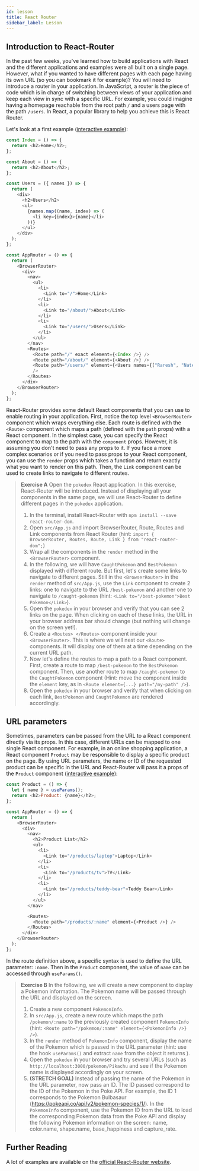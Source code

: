 ```yaml
---
id: lesson
title: React Router
sidebar_label: Lesson
---
```


## Introduction to React-Router

In the past few weeks, you've learned how to build applications with React and the different applications and examples were all built on a single page. However, what if you wanted to have different pages with each page having its own URL (so you can bookmark it for example)? You will need to introduce a router in your application. In JavaScript, a router is the piece of code which is in charge of switching between views of your application and keep each view in sync with a specific URL. For example, you could imagine having a homepage reachable from the root path `/` and a users page with the path `/users`. In React, a popular library to help you achieve this is React Router.

Let's look at a first example ([interactive example](https://codesandbox.io/s/react-router-1-forked-hz6po?file=/src/index.js)):

```js
const Index = () => {
  return <h2>Home</h2>;
};

const About = () => {
  return <h2>About</h2>;
};

const Users = ({ names }) => {
  return (
    <div>
      <h2>Users</h2>
      <ul>
        {names.map((name, index) => (
          <li key={index}>{name}</li>
        ))}
      </ul>
    </div>
  );
};

const AppRouter = () => {
  return (
    <BrowserRouter>
      <div>
        <nav>
          <ul>
            <li>
              <Link to="/">Home</Link>
            </li>
            <li>
              <Link to="/about/">About</Link>
            </li>
            <li>
              <Link to="/users/">Users</Link>
            </li>
          </ul>
        </nav>
        <Routes>
          <Route path="/" exact element={<Index />} />
          <Route path="/about/" element={<About />} />
          <Route path="/users/" element={<Users names={["Raresh", "Nate"]} />}
          />
        </Routes>
      </div>
    </BrowserRouter>
  );
};
```

React-Router provides some default React components that you can use to enable routing in your application. First, notice the top level `<BrowserRouter>` component which wraps everything else. Each route is defined with the `<Route>` component which maps a path (defined with the `path` props) with a React component. In the simplest case, you can specify the React component to map to the path with the `component` props. However, it is assuming you don't need to pass any props to it. If you face a more complex scenarios or if you need to pass props to your React component, you can use the `render` props which takes a function and return exactly what you want to render on this path. Then, the `Link` component can be used to create links to navigate to different routes.

> **Exercise A**
> Open the `pokedex` React application. In this exercise, React-Router will be introduced. Instead of displaying all your components in the same page, we will use React-Router to define different pages in the `pokedex` application.
>
> 1. In the terminal, install React-Router with `npm install --save react-router-dom`.
> 2. Open `src/App.js` and import BrowserRouter, Route, Routes and Link components from React Router (hint: `import { BrowserRouter, Routes, Route, Link } from "react-router-dom";`)
> 3. Wrap all the components in the `render` method in the `<BrowserRouter>` component.
> 4. In the following, we will have `CaughtPokemon` and `BestPokemon` displayed with different route. But first, let's create some links to navigate to different pages. Still in the `<BrowserRouter>` in the `render` method of `src/App.js`, use the `Link` component to create 2 links: one to navigate to the URL `/best-pokemon` and another one to navigate to `/caught-pokemon` (hint: `<Link to="/best-pokemon">Best Pokemon</Link>`).
> 5. Open the `pokedex` in your browser and verify that you can see 2 links on the page. When clicking on each of these links, the URL in your browser address bar should change (but nothing will change on the screen yet!).
> 6. Create a `<Routes> </Routes>` component inside your `<BrowserRouter>`. This is where we will nest our `<Route>` components. It will display one of them at a time depending on the current URL path.
> 6. Now let's define the routes to map a path to a React component. First, create a route to map `/best-pokemon` to the `BestPokemon` component. Then, use another route to map `/caught-pokemon` to the `CaughtPokemon` component (Hint: move the component inside the `element` key, as in `<Route element={...} path="/my-path" />`).
> 7. Open the `pokedex` in your browser and verify that when clicking on each link, `BestPokemon` and `CaughtPokemon` are rendered accordingly.

## URL parameters

Sometimes, parameters can be passed from the URL to a React component directly via its props. In this case, different URLs can be mapped to one single React component. For example, in an online shopping application, a React component `Product` may be responsible to display a specific product on the page. By using URL parameters, the name or ID of the requested product can be specific in the URL and React-Router will pass it a props of the `Product` component ([interactive example](https://codesandbox.io/s/react-router-2-forked-8q0rl?file=/src/index.js)):

```js
const Product = () => {
  let { name } = useParams();
  return <h2>Product: {name}</h2>;
};

const AppRouter = () => {
  return (
    <BrowserRouter>
      <div>
        <nav>
          <h2>Product List</h2>
          <ul>
            <li>
              <Link to="/products/laptop">Laptop</Link>
            </li>
            <li>
              <Link to="/products/tv">TV</Link>
            </li>
            <li>
              <Link to="/products/teddy-bear">Teddy Bear</Link>
            </li>
          </ul>
        </nav>

        <Routes>
          <Route path="/products/:name" element={<Product />} />
        </Routes>
      </div>
    </BrowserRouter>
  );
};
```

In the route definition above, a specific syntax is used to define the URL parameter: `:name`. Then in the `Product` component, the value of `name` can be accessed through `useParams()`.

> **Exercise B**
> In the following, we will create a new component to display a Pokemon information. The Pokemon name will be passed through the URL and displayed on the screen.
>
> 1. Create a new component `PokemonInfo`.
> 2. In `src/App.js`, create a new route which maps the path `/pokemon/:name` to the previously created component `PokemonInfo` (hint: `<Route path="/pokemon/:name" element={<PokemonInfo />} />`).
> 3. In the `render` method of `PokemonInfo` component, display the name of the Pokemon which is passed in the URL parameter (hint: use the hook `useParams()` and extract `name` from the object it returns ).
> 4. Open the `pokedex` in your browser and try several URLs (such as `http://localhost:3000/pokemon/Pikachu` and see if the Pokemon name is displayed accordingly on your screen.
> 5. **(STRETCH GOAL)** Instead of passing the name of the Pokemon in the URL parameter, now pass an ID. The ID passed correspond to the ID of the Pokemon in the Poke API. For example, the ID 1 corresponds to the Pokemon Bulbasaur (https://pokeapi.co/api/v2/pokemon-species/1/). In the `PokemonInfo` component, use the Pokemon ID from the URL to load the corresponding Pokemon data from the Poke API and display the following Pokemon information on the screen: name, color.name, shape.name, base_happiness and capture_rate.

## Further Reading

A lot of examples are available on the [official React-Router website](https://reactrouter.com/docs/en/v6/getting-started/overview).
